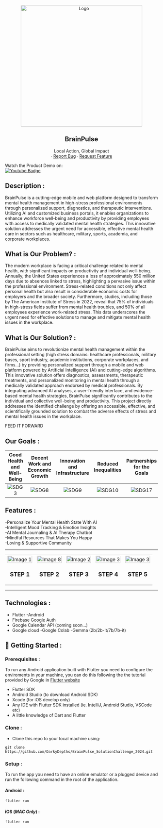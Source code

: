<!-- PROJECT LOGO -->
<br />
<p align="center">
  <a href="https://github.com/DarkyDepths/BrainPulse_SolutionChallenge_2024">
    <img src="https://github.com/DarkyDepths/BrainPulse_SolutionChallenge_2024/assets/115191512/71d85497-7449-40ef-8495-ed113daf0014" alt="Logo" width="400">
  </a>
</p>
  <h2 align="center">BrainPulse</h2>

  <p align="center">
    Local Action, Global Impact
    <br />
    ·
    <a href="https://github.com/DarkyDepths/BrainPulse_SolutionChallenge_2024/issues">Report Bug</a>
    ·
    <a href="https://github.com/DarkyDepths/BrainPulse_SolutionChallenge_2024/issues">Request Feature</a>
  </p>
</p>  
Watch the Product Demo on:<br>

<a href="https://youtu.be/r32pGFkGYj4?si=aPQFznipnmlWrRgt">
    <img src="https://img.shields.io/badge/YouTube-%23FF0000.svg?style=for-the-badge&logo=YouTube&logoColor=white" alt="Youtube Badge"/>
  </a> 	
  
<!-- ABOUT THE PROJECT -->
## Description :
BrainPulse is a cutting-edge mobile and web platform designed to transform mental health management in high-stress professional environments through personalized support, diagnostics, and therapeutic interventions. Utilizing AI and customized business portals, it enables organizations to enhance workforce well-being and productivity by providing employees with access to medically validated mental health strategies. This innovative solution addresses the urgent need for accessible, effective mental health care in sectors such as healthcare, military, sports, academia, and corporate workplaces.

## What is Our Problem? :
The modern workplace is facing a critical challenge related to mental health, with significant impacts on productivity and individual well-being. 
Annually, the United States experiences a loss of approximately 550 million days due to absences linked to stress, highlighting a pervasive issue within the professional environment. Stress-related conditions not only affect personal health but also result in considerable economic costs for employers and the broader society. Furthermore, studies, including those by The American Institute of Stress in 2022, reveal that 75% of individuals in high-stress fields suffer from mental health troubles, and 50% of all employees experience work-related stress. 
This data underscores the urgent need for effective solutions to manage and mitigate mental health issues in the workplace.

## What is Our Solution? :
BrainPulse aims to revolutionize mental health management within the professional setting (high stress domains: healthcare professionals, military bases, sport industry, academic institutions, corporate workplaces, and firms...) by providing personalized support through a mobile and web platform powered by Artificial Intelligence (AI) and cutting-edge algorithms. 
This innovative solution offers diagnostics, assessments, therapeutic treatments, and personalized monitoring in mental health through a medically validated approach endorsed by medical professionals.
By integrating advanced AI analyses, a user-friendly interface, and evidence-based mental health strategies, BrainPulse significantly contributes to the individual and collective well-being and productivity.
This project directly addresses the identified challenge by offering an accessible, effective, and scientifically grounded solution to combat the adverse effects of stress and mental health issues in the workplace.


FEED IT FORWARD

<!-- GOALS -->
## Our Goals :
Good Health and Well-Being              | Decent Work and Economic Growth              |  Innovation and Infrastructure |  Reduced Inequalities               |  Partnerships for the Goals
:-------------------------:|:-------------------------:|:-------------------------:|:-------------------------:|:-------------------------:
![SDG3](https://github.com/DarkyDepths/BrainPulse_SolutionChallenge_2024/assets/115191512/751190d2-2cf9-4f9d-b3d6-ff02c6f0fc81)|![SDG8](https://github.com/DarkyDepths/BrainPulse_SolutionChallenge_2024/assets/115191512/e1732c52-a209-4e6f-9d7e-c0a52c46fcc8)|![SDG9](https://github.com/DarkyDepths/BrainPulse_SolutionChallenge_2024/assets/115191512/e0a1b5ab-d851-4e72-a6a5-0f1fb31ff5ca)|![SDG10](https://github.com/DarkyDepths/BrainPulse_SolutionChallenge_2024/assets/115191512/a3b567a4-f638-4601-a0f0-b6652449224c)|![SDG17](https://github.com/DarkyDepths/BrainPulse_SolutionChallenge_2024/assets/115191512/682e40e7-fd58-4228-80d9-cab59ac87b13)|
## Features :
-Personalize Your Mental Health State With AI <br>
-Intelligent Mood Tracking & Emotion Insights <br>
-AI Mental Journaling & AI Therapy Chatbot <br>
-Mindful Resources That Makes You Happy<br>
-Loving & Supportive Community<br>
<hr>
<table style="width: 100%;">
  <tr>
    <td style="text-align: center;">
      <img src="https://github.com/DarkyDepths/BrainPulse_SolutionChallenge_2024/assets/115191512/39937303-e8fd-4544-9b97-7b5ecabe57e7" alt="Image 1" style="width: 100%;">
      <p align="center">
        <h3>STEP 1 </h3>
      </p>
    </td>
    <td style="text-align: center;">
      <img src="https://github.com/DarkyDepths/BrainPulse_SolutionChallenge_2024/assets/115191512/5e35533d-1a90-4b71-838f-2570d51a59fd" alt="Image 8" style="width: 100%;">
     <p align="center">
        <h3>STEP 2 </h3>
      </p>
    </td>
    <td style="text-align: center;">
      <img src="https://github.com/DarkyDepths/BrainPulse_SolutionChallenge_2024/assets/115191512/6a22f64c-b562-40cc-b427-00751c7b7dd5" alt="Image 2" style="width: 100%;">
      <p align="center">
        <h3>STEP 3 </h3>
      </p>
    </td>
    <td style="text-align: center;">
      <img src="https://github.com/DarkyDepths/BrainPulse_SolutionChallenge_2024/assets/115191512/eb7da4bc-b210-4dcd-856a-dd39400c863f" alt="Image 3" style="width: 100%;">
      <p align="center">
        <h3>STEP 4 </h3>
      </p>
    </td>
     <td style="text-align: center;">
      <img src="https://github.com/DarkyDepths/BrainPulse_SolutionChallenge_2024/assets/115191512/62b5c0dc-f377-4e24-9ee4-ef3d52b63f9f" alt="Image 3" style="width: 100%;">
      <p align="center">
        <h3>STEP 5 </h3>
      </p>
    </td>
  </tr>
</table>

<hr>

## Technologies :
- Flutter 
-Android 
- Firebase Google Auth 
- Google Calendar API (coming soon...) 
- Google cloud 
-Google Colab 
-Gemma (2b/2b-it/7b/7b-it) 
<!-- GETTING STARTED -->
## 🚀 Getting Started :

### Prerequisites :

To run any Android application built with Flutter you need to configure the enviroments in your machine, you can do this following the the tutorial provided by Google in [Flutter website](https://flutter.dev/docs/get-started/install)

  - Flutter SDK
  - Android Studio (to download Android SDK)
  - Xcode (for iOS develop only)
  - Any IDE with Flutter SDK installed (ie. IntelliJ, Android Studio, VSCode etc)
  - A little knowledge of Dart and Flutter

### Clone :

- Clone this repo to your local machine using:

```
git clone https://github.com/DarkyDepths/BrainPulse_SolutionChallenge_2024.git
```

### Setup :

To run the app you need to have an online emulator or a plugged device and run the following command in the root of the application.

#### Android :
```
flutter run
``` 
#### iOS (_MAC Only_) :

```
flutter run
``` 

